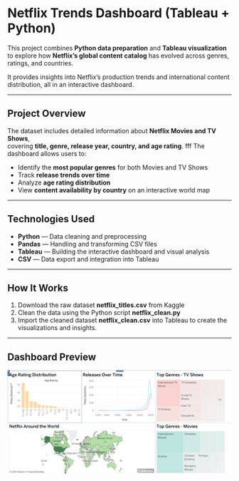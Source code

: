 # Netflix Trends Dashboard (Tableau + Python)

This project combines **Python data preparation** and **Tableau visualization**  
to explore how **Netflix’s global content catalog** has evolved across genres, ratings, and countries.

It provides insights into Netflix’s production trends and international content distribution, all in an interactive dashboard.

---

## Project Overview

The dataset includes detailed information about **Netflix Movies and TV Shows**,  
covering **title, genre, release year, country, and age rating**.
fff
The dashboard allows users to:
- Identify the **most popular genres** for both Movies and TV Shows  
- Track **release trends over time**  
- Analyze **age rating distribution**  
- View **content availability by country** on an interactive world map  

---

## Technologies Used
- **Python** — Data cleaning and preprocessing  
- **Pandas** — Handling and transforming CSV files  
- **Tableau** — Building the interactive dashboard and visual analysis  
- **CSV** — Data export and integration into Tableau  

---

## How It Works

1. Download the raw dataset **netflix_titles.csv** from Kaggle  
2. Clean the data using the Python script **netflix_clean.py**
3. Import the cleaned dataset **netflix_clean.csv** into Tableau to create the visualizations and insights.  

---


## Dashboard Preview

![Netflix Dashboard](netflix_trends_dashboard.png)

